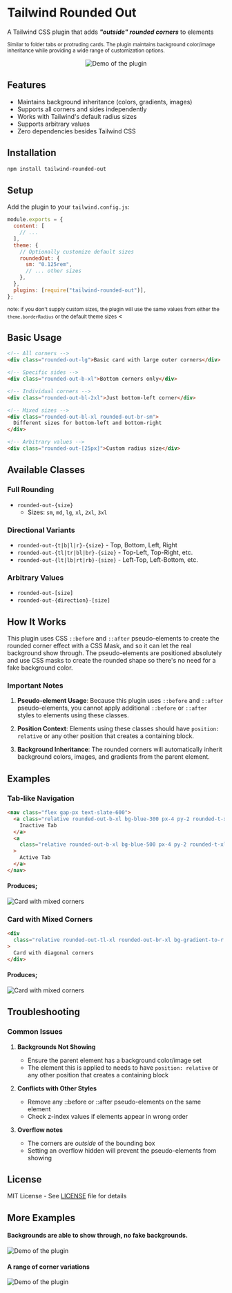 # Tailwind Rounded Out

A Tailwind CSS plugin that adds _**"outside" rounded corners**_ to elements 

<small>Similar to folder tabs or protruding cards. The plugin maintains background color/image inheritance while providing a wide range of customization options.</small>

<div align="center">
  <img src="docs/images/readme-example.png" alt="Demo of the plugin">
</div>

## Features

- Maintains background inheritance (colors, gradients, images)
- Supports all corners and sides independently
- Works with Tailwind's default radius sizes
- Supports arbitrary values
- Zero dependencies besides Tailwind CSS

## Installation

```bash
npm install tailwind-rounded-out
```

## Setup

Add the plugin to your `tailwind.config.js`:

```js
module.exports = {
  content: [
    // ...
  ],
  theme: {
    // Optionally customize default sizes
    roundedOut: {
      sm: "0.125rem",
      // ... other sizes
    },
  },
  plugins: [require("tailwind-rounded-out")],
};
```
<small>note: if you don't supply custom sizes, the plugin will use the same values from either the `theme.borderRadius` or the default theme sizes</small> <

## Basic Usage

```html
<!-- All corners -->
<div class="rounded-out-lg">Basic card with large outer corners</div>

<!-- Specific sides -->
<div class="rounded-out-b-xl">Bottom corners only</div>

<!-- Individual corners -->
<div class="rounded-out-bl-2xl">Just bottom-left corner</div>

<!-- Mixed sizes -->
<div class="rounded-out-bl-xl rounded-out-br-sm">
  Different sizes for bottom-left and bottom-right
</div>

<!-- Arbitrary values -->
<div class="rounded-out-[25px]">Custom radius size</div>
```

## Available Classes

### Full Rounding

- `rounded-out-{size}`
  - Sizes: `sm`, `md`, `lg`, `xl`, `2xl`, `3xl`

### Directional Variants

- `rounded-out-{t|b|l|r}-{size}` - Top, Bottom, Left, Right
- `rounded-out-{tl|tr|bl|br}-{size}` - Top-Left, Top-Right, etc.
- `rounded-out-{lt|lb|rt|rb}-{size}` - Left-Top, Left-Bottom, etc.

### Arbitrary Values

- `rounded-out-[size]`
- `rounded-out-{direction}-[size]`

## How It Works

This plugin uses CSS `::before` and `::after` pseudo-elements to create the rounded corner effect with a CSS Mask, and so it can let the real background show through. The pseudo-elements are positioned absolutely and use CSS masks to create the rounded shape so there's no need for a fake background color.

### Important Notes

1. **Pseudo-element Usage**: Because this plugin uses `::before` and `::after` pseudo-elements, you cannot apply additional `::before` or `::after` styles to elements using these classes.

2. **Position Context**: Elements using these classes should have `position: relative` or any other position that creates a containing block.

3. **Background Inheritance**: The rounded corners will automatically inherit background colors, images, and gradients from the parent element.

## Examples

### Tab-like Navigation

```html
<nav class="flex gap-px text-slate-600">
  <a class="relative rounded-out-b-xl bg-blue-300 px-4 py-2 rounded-t-xl">
    Inactive Tab
  </a>
  <a
    class="relative rounded-out-b-xl bg-blue-500 px-4 py-2 rounded-t-xl z-10 text-slate-200"
  >
    Active Tab
  </a>
</nav>
```

#### Produces;
<img src="docs/images/tab-like-nav.png" alt="Card with mixed corners">

### Card with Mixed Corners

```html
<div
  class="relative rounded-out-tl-xl rounded-out-br-xl bg-gradient-to-r from-blue-500 to-purple-500 p-6 rounded-tr-xl rounded-bl-xl before:bg-blue-500 before:bg-none after:bg-purple-500 after:bg-none"
>
  Card with diagonal corners
</div>
```

#### Produces;
<img src="docs/images/mixed-corners.png" alt="Card with mixed corners">

## Troubleshooting

### Common Issues

1. **Backgrounds Not Showing**

   - Ensure the parent element has a background color/image set
   - The element this is applied to needs to have `position: relative` or any other position that creates a containing block

2. **Conflicts with Other Styles**

   - Remove any ::before or ::after pseudo-elements on the same element
   - Check z-index values if elements appear in wrong order

3. **Overflow notes**
   - The corners are _outside_ of the bounding box
   - Setting an overflow hidden will prevent the pseudo-elements from showing

## License

MIT License - See [LICENSE](LICENSE) file for details


## More Examples

#### Backgrounds are able to show through, no fake backgrounds.
<img src="docs/images/readme-example2.png" alt="Demo of the plugin">

#### A range of corner variations
<img src="docs/images/readme-example3.png" alt="Demo of the plugin">
